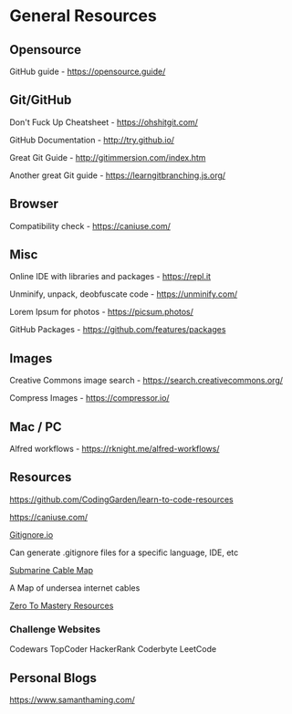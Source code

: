 # General Resources

## Opensource

GitHub guide - https://opensource.guide/ 

## Git/GitHub

Don't Fuck Up Cheatsheet - https://ohshitgit.com/

GitHub Documentation - http://try.github.io/

Great Git Guide - http://gitimmersion.com/index.htm

Another great Git guide - https://learngitbranching.js.org/

## Browser

Compatibility check - https://caniuse.com/

## Misc 

Online IDE with libraries and packages - https://repl.it

Unminify, unpack, deobfuscate code - https://unminify.com/

Lorem Ipsum for photos - https://picsum.photos/

GitHub Packages - https://github.com/features/packages

## Images

Creative Commons image search - https://search.creativecommons.org/

Compress Images - https://compressor.io/

## Mac / PC

Alfred workflows - https://rknight.me/alfred-workflows/

## Resources

https://github.com/CodingGarden/learn-to-code-resources

https://caniuse.com/

[Gitignore.io](https://www.toptal.com/developers/gitignore)

Can generate .gitignore files for a specific language, IDE, etc

[Submarine Cable Map](https://www.submarinecablemap.com/)

A Map of undersea internet cables

[Zero To Mastery Resources](https://zerotomastery.io/resources/)

### Challenge Websites

Codewars
TopCoder
HackerRank
Coderbyte
LeetCode

## Personal Blogs

https://www.samanthaming.com/

